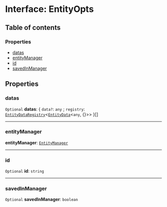# Interface: EntityOpts

## Table of contents

### Properties

* [datas](/auto-docs/playground-react/interfaces/EntityOpts.md#datas)
* [entityManager](/auto-docs/playground-react/interfaces/EntityOpts.md#entitymanager)
* [id](/auto-docs/playground-react/interfaces/EntityOpts.md#id)
* [savedInManager](/auto-docs/playground-react/interfaces/EntityOpts.md#savedinmanager)

## Properties

### datas

`Optional` **datas**: { `data?`: `any` ; `registry`: [`EntityDataRegistry`](/auto-docs/playground-react/interfaces/EntityDataRegistry.md)<[`EntityData`](/auto-docs/playground-react/classes/EntityData.md)<`any`, {}>>  }\[]

***

### entityManager

**entityManager**: [`EntityManager`](/auto-docs/playground-react/classes/EntityManager.md)

***

### id

`Optional` **id**: `string`

***

### savedInManager

`Optional` **savedInManager**: `boolean`
